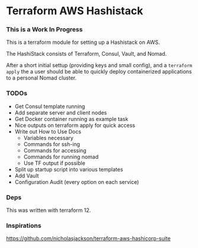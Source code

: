 # Terraform AWS Hashistack

### This is a Work In Progress

This is a terraform module for setting up a Hashistack on AWS.

The HashiStack consists of Terraform, Consul, Vault, and Nomad.

After a short initial settup (providing keys and small config), and
a `terraform apply` the a user should be able to quickly deploy
containerized applications to a personal Nomad cluster.

### TODOs

- Get Consul template running
- Add separate server and client nodes
- Get Docker container running as example task
- Nice outputs on terraform apply for quick access
- Write out How to Use Docs
  - Variables necessary
  - Commands for ssh-ing
  - Commands for accessing
  - Commands for running nomad
  - Use TF output if possible
- Split up startup script into various templates
- Add Vault
- Configuration Audit (every option on each service)

### Deps

This was written with terraform 12.

### Inspirations

https://github.com/nicholasjackson/terraform-aws-hashicorp-suite
